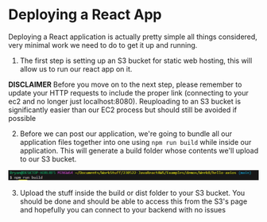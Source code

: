 # Deploying a React App 

Deploying a React application is actually pretty simple all things considered, very minimal work we need to do to get it up and running.

1. The first step is setting up an S3 bucket for static web hosting, this will allow us to run our react app on it. 

**DISCLAIMER** Before you move on to the next step, please remember to update your HTTP requests to include the proper link (connecting to your ec2 and no longer just localhost:8080). Reuploading to an S3 bucket is significantly easier than our EC2 process but should still be avoided if possible

2. Before we can post our application, we're going to bundle all our application files together into one using `npm run build` while inside our application. This will generate a build folder whose contents we'll upload to our S3 bucket.

![](./Assets/React1.png)

3. Upload the stuff inside the build or dist folder to your S3 bucket. You should be done and should be able to access this from the S3's page and hopefully you can connect to your backend with no issues
